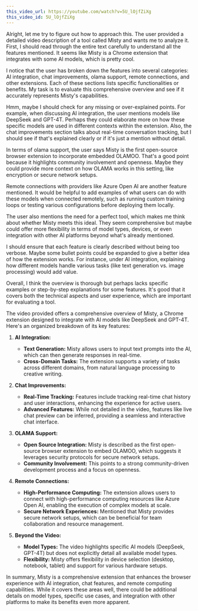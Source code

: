 ```yaml
---
this_video_url: https://youtube.com/watch?v=5U_lOjfZiXg
this_video_id: 5U_lOjfZiXg
---
```

<think>
Alright, let me try to figure out how to approach this. The user provided a detailed video description of a tool called Misty and wants me to analyze it. First, I should read through the entire text carefully to understand all the features mentioned. It seems like Misty is a Chrome extension that integrates with some AI models, which is pretty cool.

I notice that the user has broken down the features into several categories: AI integration, chat improvements, olama support, remote connections, and other extensions. Each of these sections lists specific functionalities or benefits. My task is to evaluate this comprehensive overview and see if it accurately represents Misty's capabilities.

Hmm, maybe I should check for any missing or over-explained points. For example, when discussing AI integration, the user mentions models like DeepSeek and GPT-4T. Perhaps they could elaborate more on how these specific models are used in different contexts within the extension. Also, the chat improvements section talks about real-time conversation tracking, but I should see if that's explained clearly or if it's just a mention without detail.

In terms of olama support, the user says Misty is the first open-source browser extension to incorporate embedded OLAMOO. That's a good point because it highlights community involvement and openness. Maybe they could provide more context on how OLAMA works in this setting, like encryption or secure network setups.

Remote connections with providers like Azure Open AI are another feature mentioned. It would be helpful to add examples of what users can do with these models when connected remotely, such as running custom training loops or testing various configurations before deploying them locally.

The user also mentions the need for a perfect tool, which makes me think about whether Misty meets this ideal. They seem comprehensive but maybe could offer more flexibility in terms of model types, devices, or even integration with other AI platforms beyond what's already mentioned.

I should ensure that each feature is clearly described without being too verbose. Maybe some bullet points could be expanded to give a better idea of how the extension works. For instance, under AI integration, explaining how different models handle various tasks (like text generation vs. image processing) would add value.

Overall, I think the overview is thorough but perhaps lacks specific examples or step-by-step explanations for some features. It's good that it covers both the technical aspects and user experience, which are important for evaluating a tool.
</think>

The video provided offers a comprehensive overview of Misty, a Chrome extension designed to integrate with AI models like DeepSeek and GPT-4T. Here's an organized breakdown of its key features:

1. **AI Integration:**
   - **Text Generation:** Misty allows users to input text prompts into the AI, which can then generate responses in real-time.
   - **Cross-Domain Tasks:** The extension supports a variety of tasks across different domains, from natural language processing to creative writing.

2. **Chat Improvements:**
   - **Real-Time Tracking:** Features include tracking real-time chat history and user interactions, enhancing the experience for active users.
   - **Advanced Features:** While not detailed in the video, features like live chat preview can be inferred, providing a seamless and interactive chat interface.

3. **OLAMA Support:**
   - **Open Source Integration:** Misty is described as the first open-source browser extension to embed OLAMOO, which suggests it leverages security protocols for secure network setups.
   - **Community Involvement:** This points to a strong community-driven development process and a focus on openness.

4. **Remote Connections:**
   - **High-Performance Computing:** The extension allows users to connect with high-performance computing resources like Azure Open AI, enabling the execution of complex models at scale.
   - **Secure Network Experiences:** Mentioned that Misty provides secure network setups, which can be beneficial for team collaboration and resource management.

5. **Beyond the Video:**
   - **Model Types:** The video highlights specific AI models (DeepSeek, GPT-4T) but does not explicitly detail all available model types.
   - **Flexibility:** Misty offers flexibility in device selection (desktop, notebook, tablet) and support for various hardware setups.

In summary, Misty is a comprehensive extension that enhances the browser experience with AI integration, chat features, and remote computing capabilities. While it covers these areas well, there could be additional details on model types, specific use cases, and integration with other platforms to make its benefits even more apparent.
